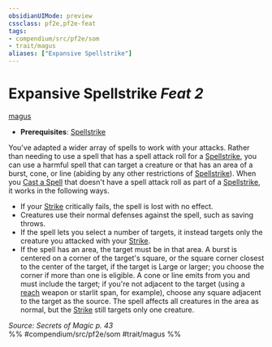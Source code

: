 ```yaml
---
obsidianUIMode: preview
cssclass: pf2e,pf2e-feat
tags:
- compendium/src/pf2e/som
- trait/magus
aliases: ["Expansive Spellstrike"]
---
```

# Expansive Spellstrike  *Feat 2*  
[magus](../../rules/traits/magus-som.md)  

- **Prerequisites**: [Spellstrike](../../rules/actions/spellstrike-som.md)

You've adapted a wider array of spells to work with your attacks. Rather than needing to use a spell that has a spell attack roll for a [Spellstrike](../../rules/actions/spellstrike-som.md), you can use a harmful spell that can target a creature or that has an area of a burst, cone, or line (abiding by any other restrictions of [Spellstrike](../../rules/actions/spellstrike-som.md)). When you [Cast a Spell](../../rules/actions/cast-a-spell.md) that doesn't have a spell attack roll as part of a [Spellstrike](../../rules/actions/spellstrike-som.md), it works in the following ways.

- If your [Strike](../../rules/actions/strike.md) critically fails, the spell is lost with no effect.
- Creatures use their normal defenses against the spell, such as saving throws.
- If the spell lets you select a number of targets, it instead targets only the creature you attacked with your [Strike](../../rules/actions/strike.md).
- If the spell has an area, the target must be in that area. A burst is centered on a corner of the target's square, or the square corner closest to the center of the target, if the target is Large or larger; you choose the corner if more than one is eligible. A cone or line emits from you and must include the target; if you're not adjacent to the target (using a [reach](../../rules/traits/reach.md) weapon or starlit span, for example), choose any square adjacent to the target as the source. The spell affects all creatures in the area as normal, but the [Strike](../../rules/actions/strike.md) still targets only one creature.

*Source: Secrets of Magic p. 43*  
%% #compendium/src/pf2e/som #trait/magus %%